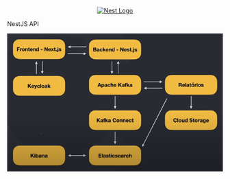 <p align="center">
  <a href="http://nestjs.com/" target="blank"><img src="https://nestjs.com/img/logo_text.svg" width="320" alt="Nest Logo" /></a>
</p>


NestJS API

<p align="center">
  <img src="https://github.com/willynogueira/NestJS-API/blob/main/Screenshot_1.png" width="700" alt="Nest" />
</p>

